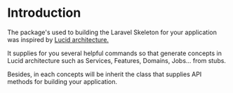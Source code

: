 # Introduction
The package's used to building the Laravel Skeleton for your application was inspired by [Lucid architecture.](https://lucidarch.dev/)

It supplies for you several helpful commands so that generate concepts in Lucid architecture such as Services, Features, Domains, Jobs... from stubs.

Besides, in each concepts will be inherit the class that supplies API methods for building your application. 

